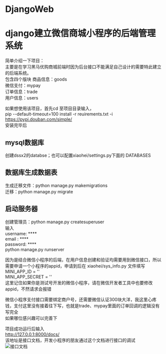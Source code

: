 # DjangoWeb
django建立微信商城小程序的后端管理系统  
====
简单介绍一下项目：  
  主要是在学习黑马优购商城前端时因为后台接口不能满足自己设计的需要特此建立的后端系统。  
  包含四个版块 商品信息：goods  
             微信支付：mypay  
             订单信息：trade  
             用户信息：users  
               
如果想使用该项目，首先cd 至项目目录输入，  
  pip --default-timeout=100 install -r reuirements.txt -i https://pypi.douban.com/simple/  
安装完毕后  
  
mysql数据库
---
创建dssx2的databse；也可以配置xiaohei/settings.py下面的 DATABASES  
  
数据库生成数据表
---
   生成迁移文件：python manage.py makemigrations  
   迁移：python manage.py migrate  
   
启动服务器
---
创建管理员：python manage.py createsuperuser  
输入  
      username:   ****  
      email  :   ****  
      password:   ****  
python manage.py runserver  

因为是结合微信小程序的后端，在用户信息创建和验证均需要用到微信接口，所以需要申请一个小程序的appid，申请到后在 xiaohei/sys_info.py 文件填写  
   MINI_APP_ID = ''  
   MINI_APP_SECRET = ''  
这里记住如果你是测试号开发的微信小程序，请在微信开发者工具中也要修改appid，不然请求会报错  

  
微信小程序支付接口需要绑定商户号，还需要微信认证300块大洋，我这里心疼钱，支付这里没有接着往下写，也就是trade、mypay里面的订单回调的逻辑没有写完全  
如果哪位感兴趣可以完善下  
  
项目成功运行后输入  
http://127.0.0.1:8000/docs/  
该地址是接口文档，开发小程序的朋友通过这个文档进行接口的调试  
![接口文档](http://chuantu.xyz/t6/739/1593501844x2073530527.png)
